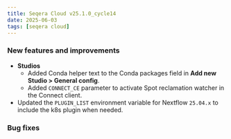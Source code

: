 ```yaml
---
title: Seqera Cloud v25.1.0_cycle14
date: 2025-06-03
tags: [seqera cloud]
---
```


### New features and improvements

- **Studios**
    - Added Conda helper text to the Conda packages field in **Add new Studio > General config**.
    - Added `CONNECT_CE` parameter to activate Spot reclamation watcher in the Connect client.
- Updated the `PLUGIN_LIST` environment variable for Nextflow `25.04.x` to include the k8s plugin when needed.

### Bug fixes

